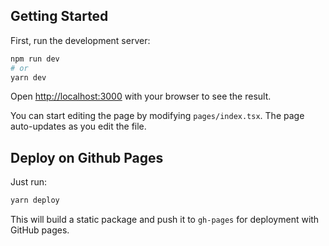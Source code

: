 ## Getting Started

First, run the development server:

```bash
npm run dev
# or
yarn dev
```

Open [http://localhost:3000](http://localhost:3000) with your browser to see the result.

You can start editing the page by modifying `pages/index.tsx`. The page auto-updates as you edit the file.


## Deploy on Github Pages

Just run:

```bash
yarn deploy
```

This will build a static package and push it to `gh-pages` for deployment
with GitHub pages.
